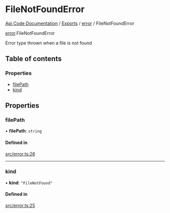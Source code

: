 # FileNotFoundError
 
[Api Code Documentation](../README.md) / [Exports](../modules.md) / [error](../modules/error.md) / FileNotFoundError

[error](../modules/error.md).FileNotFoundError

Error type thrown when a file is not found

## Table of contents

### Properties

- [filePath](error.FileNotFoundError.md#filepath)
- [kind](error.FileNotFoundError.md#kind)

## Properties

### filePath

• **filePath**: `string`

#### Defined in

[src/error.ts:26](https://github.com/openkfw/TruBudget/blob/d2b440c/api/src/error.ts#L26)

___

### kind

• **kind**: ``"FileNotFound"``

#### Defined in

[src/error.ts:25](https://github.com/openkfw/TruBudget/blob/d2b440c/api/src/error.ts#L25)
